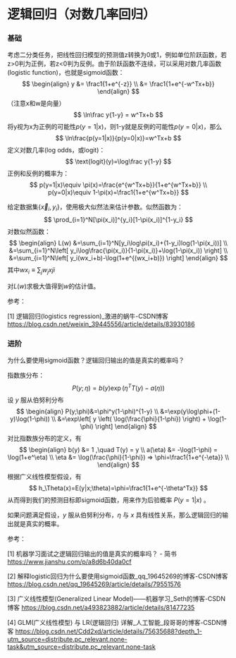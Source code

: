 # 逻辑回归（对数几率回归）

### 基础

考虑二分类任务，把线性回归模型的预测值z转换为0或1，例如单位阶跃函数，若z>0判为正例，若z<0判为反例。由于阶跃函数不连续，可以采用对数几率函数(logistic function)，也就是sigmoid函数：
$$
\begin{align}
y &= \frac1{1+e^{-z}} \\
  &= \frac1{1+e^{-w^Tx+b}}
\end{align}
$$
（注意x和w是向量）
$$
\ln\frac y{1-y} = w^Tx+b
$$
将y视为x为正例的可能性$p(y=1|x)$，则1-y就是反例的可能性$p(y=0|x)$，那么
$$
\ln\frac{p(y=1|x)}{p(y=0|x)}=w^Tx+b
$$
定义对数几率(log odds，或logit)：
$$
\text{logit}(y)=\log\frac y{1-y}
$$
正例和反例的概率为：
$$
p(y=1|x)\equiv \pi(x)=\frac{e^{w^Tx+b}}{1+e^{w^Tx+b}} \\
p(y=0|x)\equiv 1-\pi(x)=\frac1{1+e^{w^Tx+b}}
$$


给定数据集$\{\vec{x}_i,y_i\}$，使用极大似然法来估计参数。似然函数为：
$$
\prod_{i=1}^N[\pi(x_i)]^{y_i}[1-\pi(x_i)]^{1-y_i}
$$
对数似然函数：
$$
\begin{align}
L(w) &=\sum_{i=1}^N[y_i\log\pi(x_i)+(1-y_i)log(1-\pi(x_i))] \\
&=\sum_{i=1}^N\left[ y_i\log\frac{\pi(x_i)}{1-\pi(x_i)}+\log(1-\pi(x_i)) \right] \\
&=\sum_{i=1}^N\left[ y_i(wx_i+b)-\log(1+e^{(wx_i+b)}) \right]
\end{align}
$$
其中$wx_i\equiv\sum_j w_jxji$

对$L(w)$求极大值得到$w$的估计值。



参考：

[1] 逻辑回归(logistics regression)_激进的蜗牛-CSDN博客
https://blog.csdn.net/weixin_39445556/article/details/83930186



### 进阶

为什么要使用sigmoid函数？逻辑回归输出的值是真实的概率吗？

指数族分布：
$$
P(y;\eta)=b(y)\exp(\eta^T T(y)-a(\eta))
$$
设 $y$ 服从伯努利分布
$$
\begin{align}
P(y;\phi)&=\phi^y(1-\phi)^{1-y} \\
&=\exp(y\log\phi+(1-y)\log(1-\phi)) \\
&=\exp\left[ y \left( \log(\frac{\phi}{1-\phi}) \right) + \log(1-\phi) \right]
\end{align}
$$
对比指数族分布的定义，有
$$
\begin{align}
b(y) &= 1 ,\quad T(y) = y \\
a(\eta) &= -\log(1-\phi) = \log(1+e^\eta) \\
\eta &= \log(\frac{\phi}{1-\phi}) => \phi=\frac1{1+e^{-\eta}} \\
\end{align}
$$
根据广义线性模型假设，有
$$
h_\Theta(x)=E(y|x;\theta)=\phi=\frac1{1+e^{-\theta^Tx}}
$$
从而得到我们的预测目标即sigmoid函数，用来作为后验概率 $P(y=1|x)$ 。

如果问题满足假设，$y$ 服从伯努利分布，$\eta$ 与 $x$ 具有线性关系，那么逻辑回归的输出就是真实的概率。



参考：

[1] 机器学习面试之逻辑回归输出的值是真实的概率吗？ - 简书
https://www.jianshu.com/p/a8d6b40da0cf

[2] 解释logistic回归为什么要使用sigmoid函数_qq_19645269的博客-CSDN博客
https://blog.csdn.net/qq_19645269/article/details/79551576

[3] 广义线性模型(Generalized Linear Model)——机器学习_Seth的博客-CSDN博客
https://blog.csdn.net/a493823882/article/details/81477235

[4] GLM(广义线性模型) 与 LR(逻辑回归) 详解_人工智能_段哥哥的博客-CSDN博客
https://blog.csdn.net/Cdd2xd/article/details/75635688?depth_1-utm_source=distribute.pc_relevant.none-task&utm_source=distribute.pc_relevant.none-task

